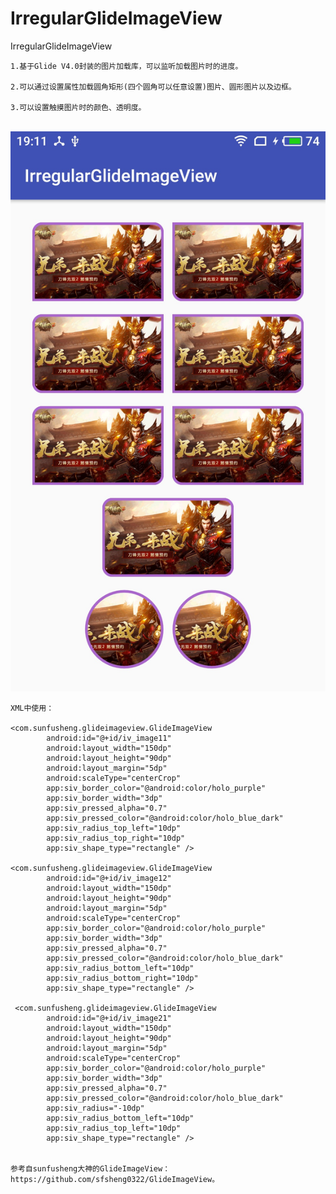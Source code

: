 # IrregularGlideImageView

IrregularGlideImageView

    1.基于Glide V4.0封装的图片加载库，可以监听加载图片时的进度。

    2.可以通过设置属性加载圆角矩形(四个圆角可以任意设置)图片、圆形图片以及边框。

    3.可以设置触摸图片时的颜色、透明度。
    
    ![Image](https://raw.githubusercontent.com/FPhoenixCorneaE/IrregularGlideImageView/master/IrregularGlideImageView/image/1.jpg)
    
    XML中使用：
    
    <com.sunfusheng.glideimageview.GlideImageView
            android:id="@+id/iv_image11"
            android:layout_width="150dp"
            android:layout_height="90dp"
            android:layout_margin="5dp"
            android:scaleType="centerCrop"
            app:siv_border_color="@android:color/holo_purple"
            app:siv_border_width="3dp"
            app:siv_pressed_alpha="0.7"
            app:siv_pressed_color="@android:color/holo_blue_dark"
            app:siv_radius_top_left="10dp"
            app:siv_radius_top_right="10dp"
            app:siv_shape_type="rectangle" />
            
    <com.sunfusheng.glideimageview.GlideImageView
            android:id="@+id/iv_image12"
            android:layout_width="150dp"
            android:layout_height="90dp"
            android:layout_margin="5dp"
            android:scaleType="centerCrop"
            app:siv_border_color="@android:color/holo_purple"
            app:siv_border_width="3dp"
            app:siv_pressed_alpha="0.7"
            app:siv_pressed_color="@android:color/holo_blue_dark"
            app:siv_radius_bottom_left="10dp"
            app:siv_radius_bottom_right="10dp"
            app:siv_shape_type="rectangle" />
            
     <com.sunfusheng.glideimageview.GlideImageView
            android:id="@+id/iv_image21"
            android:layout_width="150dp"
            android:layout_height="90dp"
            android:layout_margin="5dp"
            android:scaleType="centerCrop"
            app:siv_border_color="@android:color/holo_purple"
            app:siv_border_width="3dp"
            app:siv_pressed_alpha="0.7"
            app:siv_pressed_color="@android:color/holo_blue_dark"
            app:siv_radius="-10dp"
            app:siv_radius_bottom_left="10dp"
            app:siv_radius_top_left="10dp"
            app:siv_shape_type="rectangle" />


    参考自sunfusheng大神的GlideImageView：https://github.com/sfsheng0322/GlideImageView。
